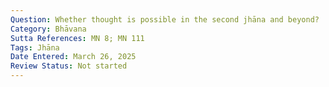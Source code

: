 ```yaml
---
Question: Whether thought is possible in the second jhāna and beyond?
Category: Bhāvana
Sutta References: MN 8; MN 111
Tags: Jhāna
Date Entered: March 26, 2025
Review Status: Not started
---
```

